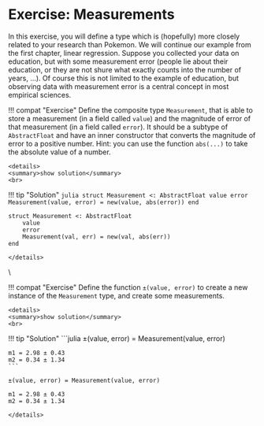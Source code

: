 # Exercise: Measurements
In this exercise, you will define a type which is (hopefully) more closely related to your research than Pokemon.
We will continue our example from the first chapter, linear regression.
Suppose you collected your data on education, but with some measurement error (people lie about their education, or they are not shure what exactly counts into the number of years, ...).
Of course this is not limited to the example of education, but observing data with measurement error is a central concept in most empirical sciences.

!!! compat "Exercise"
    Define the composite type `Measurement`, that is able to store a measurement (in a field called `value`) and the magnitude of error of that measurement (in a field called `error`).
    It should be a subtype of `AbstractFloat` and have an inner constructor that converts the magnitude of error to a positive number.
    Hint: you can use the function `abs(...)` to take the absolute value of a number.

```@raw html
<details>
<summary>show solution</summary>
<br>
```
!!! tip "Solution"
    ```julia
    struct Measurement <: AbstractFloat
        value
        error
        Measurement(value, error) = new(value, abs(error))
    end
    ```
```@setup measurement
struct Measurement <: AbstractFloat
    value
    error
    Measurement(val, err) = new(val, abs(err))
end
```
```@raw html
</details>
```
\

!!! compat "Exercise"
    Define the function `±(value, error)` to create a new instance of the `Measurement` type, and create some measurements.

```@raw html
<details>
<summary>show solution</summary>
<br>
```
!!! tip "Solution"
    ```julia
    ±(value, error) = Measurement(value, error)

    m1 = 2.98 ± 0.43
    m2 = 0.34 ± 1.34
    ```
```@setup measurement
±(value, error) = Measurement(value, error)

m1 = 2.98 ± 0.43
m2 = 0.34 ± 1.34
```
```@raw html
</details>
```

